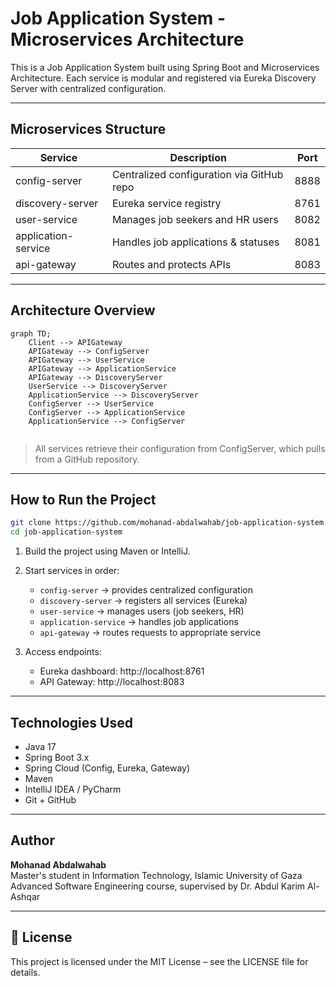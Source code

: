 # Job Application System - Microservices Architecture

This is a Job Application System built using Spring Boot and Microservices Architecture. Each service is modular and registered via Eureka Discovery Server with centralized configuration.

---

##   Microservices Structure

| Service             | Description                                | Port |
|--------------------|--------------------------------------------|------|
| config-server       | Centralized configuration via GitHub repo | 8888 |
| discovery-server    | Eureka service registry                   | 8761 |
| user-service        | Manages job seekers and HR users          | 8082 |
| application-service | Handles job applications & statuses       | 8081 |
| api-gateway         | Routes and protects APIs                  | 8083 |

---

##   Architecture Overview

```mermaid
graph TD;
    Client --> APIGateway
    APIGateway --> ConfigServer
    APIGateway --> UserService
    APIGateway --> ApplicationService
    APIGateway --> DiscoveryServer
    UserService --> DiscoveryServer
    ApplicationService --> DiscoveryServer
    ConfigServer --> UserService
    ConfigServer --> ApplicationService
    ApplicationService --> ConfigServer


```

>   All services retrieve their configuration from ConfigServer, which pulls from a GitHub repository.

---

##   How to Run the Project

```bash
git clone https://github.com/mohanad-abdalwahab/job-application-system.git
cd job-application-system
```

1. Build the project using Maven or IntelliJ.
2. Start services in order:
   - `config-server` → provides centralized configuration
   - `discovery-server` → registers all services (Eureka)
   - `user-service` → manages users (job seekers, HR)
   - `application-service` → handles job applications
   - `api-gateway` → routes requests to appropriate service

3. Access endpoints:
   - Eureka dashboard: http://localhost:8761
   - API Gateway: http://localhost:8083

---

##   Technologies Used

- Java 17  
- Spring Boot 3.x  
- Spring Cloud (Config, Eureka, Gateway)  
- Maven  
- IntelliJ IDEA / PyCharm  
- Git + GitHub  

---

##   Author

**Mohanad Abdalwahab**  
Master's student in Information Technology, Islamic University of Gaza  
Advanced Software Engineering course, supervised by Dr. Abdul Karim Al-Ashqar

---

## 📄 License

This project is licensed under the MIT License – see the LICENSE file for details.
